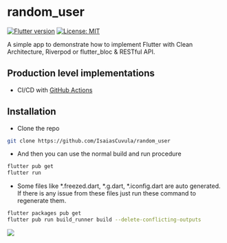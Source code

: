 # random_user
[![Flutter version](https://img.shields.io/badge/flutter-stable-blue?logo=flutter)](https://flutter.dev/docs/development/tools/sdk/releases)
[![License: MIT](https://img.shields.io/badge/license-MIT-purple.svg)](https://opensource.org/licenses/MIT)

A simple app to demonstrate how to implement Flutter with Clean Architecture, Riverpod or flutter_bloc & RESTful API.


## Production level implementations

- CI/CD with [GitHub Actions](https://github.com/features/actions)

## Installation
- Clone the repo
```sh
git clone https://github.com/IsaiasCuvula/random_user
```

- And then you can use the normal build and run procedure 
```sh
flutter pub get
flutter run
```
- Some files like *.freezed.dart, *.g.dart, *.iconfig.dart are auto generated. If there is any issue from these files just run these command to regenerate them.
```sh
flutter packages pub get
flutter pub run build_runner build --delete-conflicting-outputs
```

<img src="https://user-images.githubusercontent.com/68303716/233746169-053f5908-3382-4290-8cf9-ee825a5561bb.png"/>
